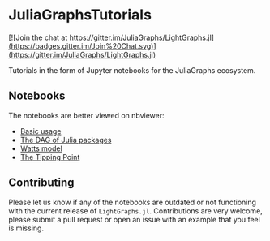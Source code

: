 # JuliaGraphsTutorials

[![Join the chat at https://gitter.im/JuliaGraphs/LightGraphs.jl](https://badges.gitter.im/Join%20Chat.svg)](https://gitter.im/JuliaGraphs/LightGraphs.jl)

Tutorials in the form of Jupyter notebooks for the JuliaGraphs ecosystem.

## Notebooks

The notebooks are better viewed on nbviewer:

- [Basic usage](http://nbviewer.jupyter.org/github/JuliaGraphs/JuliaGraphsTutorials/blob/master/Basics.ipynb)
- [The DAG of Julia packages](http://nbviewer.jupyter.org/github/JuliaGraphs/JuliaGraphsTutorials/blob/master/DAG-Julia-Pkgs.ipynb)
- [Watts model](http://nbviewer.jupyter.org/github/JuliaGraphs/JuliaGraphsTutorials/blob/master/Watts-Model.ipynb)
- [The Tipping Point](http://nbviewer.jupyter.org/github/JuliaGraphs/JuliaGraphsTutorials/blob/master/TheTippingPoint.ipynb)

## Contributing

Please let us know if any of the notebooks are outdated or not functioning with the current release of `LightGraphs.jl`. Contributions are very welcome, please submit a pull request or open an issue with an example that you feel is missing.
